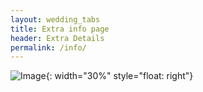 ```yaml
---
layout: wedding_tabs
title: Extra info page
header: Extra Details
permalink: /info/
---
```


![Image](./assets/images/algallery/02_Cb_GoldenBokeh_SD_0028.jpg){: width="30%" style="float: right"}
